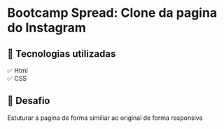 <h1> Bootcamp Spread: Clone da pagina do Instagram</h1>

<h2>🛑 Tecnologias utilizadas</h2>

<p>
✅ Html<br>
✅ CSS<br>
</p>

<h2> 🎯 Desafio</h2>

<p>Estuturar a pagina de forma similiar ao original de forma responsiva</p>
